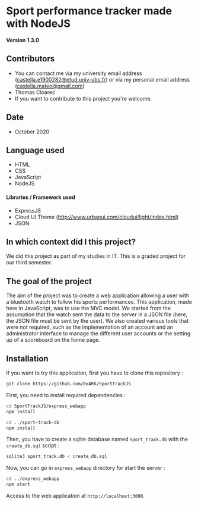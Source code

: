 Sport performance tracker made with NodeJS
==

**Version 1.3.0**


## Contributors

- You can contact me via my university email address (castella.e1900282@etud.univ-ubs.fr) or via my personal email address (castella.mateo@gmail.com)
- Thomas Cloarec
- If you want to contribute to this project you're welcome.

## Date

- October 2020

## Language used

- HTML
- CSS
- JavaScript
- NodeJS

#### Libraries / Framework used

- ExpressJS
- Cloud UI Theme (http://www.urbanui.com/cloudui/light/index.html)
- JSON

## In which context did I this project?

We did this project as part of my studies in IT. This is a graded project for our third semester.

## The goal of the project

The aim of the project was to create a web application allowing a user with a bluetooth watch to follow his sports performances. This application, made here in JavaScript, was to use the MVC model. We started from the assumption that the watch sent the data to the server in a JSON file (here, the JSON file must be sent by the user). We also created various tools that were not required, such as the implementation of an account and an administrator interface to manage the different user accounts or the setting up of a scoreboard on the home page.

## Installation

If you want to try this application, first you have to clone this repository :

```bash
git clone https://github.com/0xARK/SportTrackJS
```

First, you need to install required dependencies :

```bash
cd SportTrackJS/express_webapp
npm install

cd ../sport-track-db
npm install
```

Then, you have to create a sqlite database named `sport_track.db` with the `create_db.sql` script :

```bash
sqlite3 sport_track.db < create_db.sql
```

Now, you can go in `express_webapp` directory for start the server :

```bash
cd ../express_webapp
npm start
```

Access to the web application at `http://localhost:3000`.
